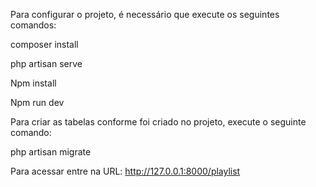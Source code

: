 Para configurar o projeto, é necessário que execute os seguintes comandos:

composer install

php artisan serve

Npm install 

Npm run dev

Para criar as tabelas conforme foi criado no projeto, execute o seguinte comando:

php artisan migrate

Para acessar entre na URL: http://127.0.0.1:8000/playlist
